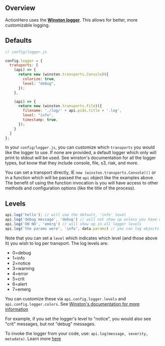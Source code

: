 ## Overview

ActionHero uses the **[Winston logger](https://github.com/flatiron/winston)**. This allows for better, more customizable logging.

## Defaults

```js
// config/logger.js

config.logger = {
  transports: [
    (api) => {
      return new (winston.transports.Console)({
        colorize: true,
        level: "debug",
      });
    },

    (api) => {
      return new (winston.transports.File)({
        filename: './log/' + api.pids.title + '.log',
        level: "info",
        timestamp: true,
      });
    }
  ]
};
```

In your `config/logger.js`, you can customize which `transports` you would like the logger to use. If none are provided, a default logger which only will print to stdout will be used. See winston's documentation for all the logger types, but know that they include console, file, s3, riak, and more.

You can set a transport directly, IE `new (winston.transports.Console)()` or in a function which will be passed the `api` object like the examples above. The benefit of using the function invocation is you will have access to other methods and configuration options (like the title of the process).

## Levels

```js
api.log('hello'); // will use the default, 'info' level
api.log('debug message', 'debug') // will not show up unless you have configured your logger in this NODE_ENV to be debug
api.log('OH NO', 'emerg') // will show up in all logger levels
api.log('the params were', 'info', data.params) // you can log objects too
```

Note that you can set a `level` which indicates which level (and those above it) you wish to log per transport. The log levels are:

*   0=debug
*   1=info
*   2=notice
*   3=warning
*   4=error
*   5=crit
*   6=alert
*   7=emerg

You can customize these via `api.config.logger.levels` and `api.config.logger.colors`. See [Winston's documentation for more information](https://github.com/winstonjs/winston#using-custom-logging-levels)

For example, if you set the logger's level to "notice", you would also see "crit" messages, but not "debug" messages.

To invoke the logger from your code, use: `api.log(message, severity, metadata)`.  Learn more [here](api.html#.log)
